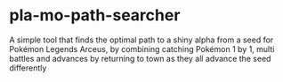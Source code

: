# pla-mo-path-searcher
A simple tool that finds the optimal path to a shiny alpha from a seed for Pokémon Legends Arceus, by combining catching Pokémon 1 by 1, multi battles and advances by returning to town as they all advance the seed differently
